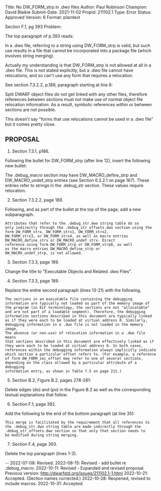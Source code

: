 Title:       No DW_FORM_strp in .dwo files
Author:      Paul Robinson
Champion:    David Blaikie
Submit-Date: 2021-11-02
Propid:      211102.1
Type:        Error
Status:      Approved
Version:     6
Format:      plaintext

Section F.1, pg 393
Problem:

The top paragraph of p.393 reads:

  In a .dwo file, referring to a string using DW_FORM_strp is valid,
but such use
  results in a file that cannot be incorporated into a package file
(which involves
  string merging).

Actually my understanding is that DW_FORM_strp is not allowed at all
in a .dwo file.
This is not stated explicitly, but a .dwo file cannot have
relocations, and so can't
use any form that requires a relocation.

See section 7.3.2.2, p.189, paragraph starting at line 6:

  Split DWARF object files do not get linked with any other files, therefore
  references between sections must not make use of normal object file relocation
  information. As a result, symbolic references within or between
sections are not
  possible.

This doesn't say "forms that use relocations cannot be used in a .dwo file" but
it comes pretty close.


PROPOSAL
--------

1. Section 7.3.1, p186.

Following the bullet for DW_FORM_strp (after line 12), insert the
following new bullet:

The .debug_macro section may have DW_MACRO_define_strp and
DW_MACRO_undef_strp entries (see Section 6.3.2.1 on page 167).
These entries refer to strings in the .debug_str section.
These values require relocation.


2. Section 7.3.2.2, page 189.

Following, and as part of the bullet at the top of the page, add a
new subparagraph.

    Attributes that refer to the .debug_str.dwo string table do so
    only indirectly through the .debug_str_offsets.dwo section using the
    form DW_FORM_strx, DW_FORM_strx1, DW_FORM_strx2,
    DW_FORM_strx3, or DW_FORM_strx4, as well as macro entries
    DW_MACRO_define_strx or DW_MACRO_undef_strx. Direct
    reference using form DW_FORM_strp or DW_FORM_strp8, as well
    as the macro entries DW_MACRO_define_strp or
    DW_MACRO_undef_strp, is not allowed.


3. Section 7.3.3, page 189.

Change the title to "Executable Objects and Related .dwo Files".


4. Section 7.3.3, page 189.

Replace the entire second paragraph (lines 13-21) with the following.

    The sections in an executable file containing the debugging
    information are typically not loaded as part of the memory image of
    the program (in ELF terminology, the sections are not "allocatable"
    and are not part of a loadable segment). Therefore, the debugging
    information sections described in this document are typically linked
    as if they were each to be loaded at virtual address 0. Similarly,
    debugging information in a .dwo file is not loaded in the memory image.
    The absence (or non-use) of relocation information in a .dwo file means
    that sections described in this document are effectively linked as if
    they were each to be loaded at virtual address 0. In both cases,
    references within the debugging information always implicitly indicate
    which section a particular offset refers to. (For example, a reference
    of form DW_FORM_sec_offset may refer to one of several sections,
    depending on the class allowed by a particular attribute of a debugging
    information entry, as shown in Table 7.5 on page 211.)


5. Section B.2, Figure B.2, pages 278-281:

Delete edges (do) and (po) in the Figure B.2 as well as the corresponding
textual explanations that follow.


6. Section F.1, page 392.

Add the following to the end of the bottom paragraph (at line 35):

    This merge is facilitated by the requirement that all references to
    the .debug_str.dwo string table are made indirectly through the
    .debug_str_offsets.dwo section so that only that section needs to
    be modified during string merging.


7. Section F.4, page 393.

Delete the top paragraph (lines 1-3).

--
2022-07-08:  Revised.
2022-08-15:  Revised - add bullet re .debug_macro.
2022-10-11:  Revised - Expanded and revised proposal.
   Previous version: http://dwarfstd.org/issues/211102.1-1.html
2022-10-21:  Accepted.  (Section names corrected.)
2022-10-28:  Reopened, revised to include macros.
2022-10-31:  Accepted.
